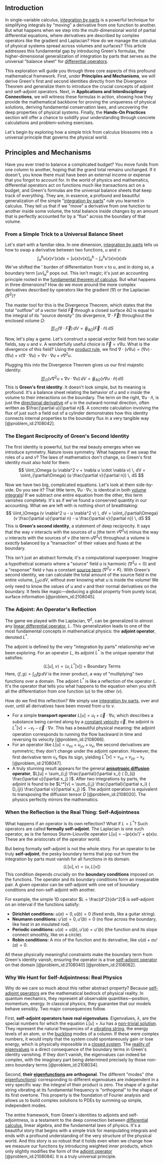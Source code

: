 ## Introduction
In single-variable calculus, [integration by parts](@article_id:135856) is a powerful technique for simplifying integrals by "moving" a derivative from one function to another. But what happens when we step into the multi-dimensional world of partial differential equations, where derivatives are described by complex operators like the gradient and Laplacian? How do we manage the calculus of physical systems spread across volumes and surfaces? This article addresses this fundamental gap by introducing Green's formulas, the higher-dimensional generalization of integration by parts that serves as the universal "balance sheet" for [differential operators](@article_id:274543).

This exploration will guide you through three core aspects of this profound mathematical framework. First, under **Principles and Mechanisms**, we will derive Green's first and second identities directly from the Divergence Theorem and generalize them to introduce the crucial concepts of adjoint and self-adjoint operators. Next, in **Applications and Interdisciplinary Connections**, we will witness these formulas in action, showing how they provide the mathematical backbone for proving the uniqueness of physical solutions, deriving fundamental conservation laws, and uncovering the deep properties of physical systems. Finally, the **Hands-On Practices** section will offer a chance to solidify your understanding through concrete calculations and problem-solving exercises.

Let's begin by exploring how a simple trick from calculus blossoms into a universal principle that governs the physical world.

## Principles and Mechanisms

Have you ever tried to balance a complicated budget? You move funds from one column to another, hoping that the grand total remains unchanged. If it doesn't, you know there must have been an external income or expense that you forgot to account for. In the world of physics and mathematics, differential operators act on functions much like transactions act on a budget, and Green's formulas are the universal balance sheets that keep track of everything. They are, in essence, a profound and beautiful generalization of the simple "[integration by parts](@article_id:135856)" rule you learned in calculus. They tell us that if we "move" a derivative from one function to another inside some volume, the total balance inside changes by an amount that is perfectly accounted for by a "flux" across the boundary of that volume.

### From a Simple Trick to a Universal Balance Sheet

Let's start with a familiar idea. In one dimension, [integration by parts](@article_id:135856) tells us how to swap a derivative between two functions, $u$ and $v$:
$$ \int_a^b u(x) v'(x) dx = [u(x)v(x)]_a^b - \int_a^b u'(x) v(x) dx $$
We've shifted the ' burden of differentiation from $v$ to $u$, and in doing so, a boundary term $[uv]_a^b$ pops out. This isn't magic; it's just an accounting principle rooted in the [fundamental theorem of calculus](@article_id:146786). But what happens in three dimensions? How do we move around the more complex derivatives described by operators like the gradient ($\nabla$) or the Laplacian ($\nabla^2$)?

The master tool for this is the Divergence Theorem, which states that the total "outflow" of a vector field $\vec{F}$ through a closed surface $\partial\Omega$ is equal to the integral of its "source density" (its divergence, $\nabla \cdot \vec{F}$) throughout the enclosed volume $\Omega$:
$$ \iiint_\Omega (\nabla \cdot \vec{F}) \, dV = \oiint_{\partial\Omega} (\vec{F} \cdot \hat{n}) \, dS $$

Now, let's play a game. Let's construct a special vector field from two scalar fields, say $u$ and $v$. A wonderfully useful choice is $\vec{F} = v \nabla u$. What is the divergence of this field? Using the [product rule](@article_id:143930), we find $\nabla \cdot (v \nabla u) = (\nabla v) \cdot (\nabla u) + v (\nabla \cdot \nabla u) = \nabla v \cdot \nabla u + v \nabla^2 u$.

Plugging this into the Divergence Theorem gives us our first majestic identity:
$$ \iiint_\Omega (v \nabla^2 u + \nabla v \cdot \nabla u) \, dV = \oiint_{\partial\Omega} (v \nabla u \cdot \hat{n}) \, dS $$
This is **Green's first identity**. It doesn't look simple, but its meaning is profound. It's a balance sheet relating the behavior of $u$ and $v$ *inside* the volume to their interactions on the boundary. The term on the right, $\nabla u \cdot \hat{n}$, is just the [directional derivative](@article_id:142936) of $u$ in the outward normal direction, often written as $\frac{\partial u}{\partial n}$. A concrete calculation involving the flux of just such a field out of a cylinder demonstrates how this identity connects internal properties to the boundary flux in a very tangible way [@problem_id:2108042].

### The Elegant Reciprocity of Green's Second Identity

The first identity is powerful, but the real beauty emerges when we introduce symmetry. Nature loves symmetry. What happens if we swap the roles of $u$ and $v$? The laws of mathematics don't change, so Green's first identity must also hold for them:
$$ \iiint_\Omega (u \nabla^2 v + \nabla u \cdot \nabla v) \, dV = \oiint_{\partial\Omega} (u \frac{\partial v}{\partial n}) \, dS $$

Now we have two big, complicated equations. Let's look at them side-by-side. Do you see it? That little term, $\nabla u \cdot \nabla v$, is identical in both [volume integrals](@article_id:182988)! If we subtract one entire equation from the other, this term vanishes completely. It's as if we've found a conserved quantity in our accounting. What we are left with is nothing short of breathtaking:
$$ \iiint_\Omega (v \nabla^2 u - u \nabla^2 v) \, dV = \oiint_{\partial\Omega} (v \frac{\partial u}{\partial n} - u \frac{\partial v}{\partial n}) \, dS $$
This is **Green's second identity**, a statement of deep reciprocity. It says that the way $v$ interacts with the sources of $u$ (the term $v \nabla^2 u$) minus the way $u$ interacts with the sources of $v$ (the term $u \nabla^2 v$) throughout a volume is *exactly* balanced by a "transaction" of their values and fluxes at the boundary.

This isn't just an abstract formula; it's a computational superpower. Imagine a hypothetical scenario where a "source" field $u$ is harmonic ($\nabla^2 u = 0$) and a "response" field $v$ has a constant [source term](@article_id:268617) ($\nabla^2 v = K$). With Green's second identity, we can calculate the total amount of the source field in the entire volume, $\int_\Omega u \, dV$, without ever knowing what $u$ is inside the volume! We only need to know the values of $u$ and $v$ and their normal derivatives on the boundary. It feels like magic—deducing a global property from purely local, surface information [@problem_id:2108045].

### The Adjoint: An Operator's Reflection

The game we played with the Laplacian, $\nabla^2$, can be generalized to almost any [linear differential operator](@article_id:174287), $L$. This generalization leads to one of the most fundamental concepts in mathematical physics: the **adjoint operator**, denoted $L^*$.

The adjoint is defined by the very "integration by parts" relationship we've been exploring. For an operator $L$, its adjoint $L^*$ is the unique operator that satisfies:
$$ \langle L[u], v \rangle = \langle u, L^*[v] \rangle + \text{Boundary Terms} $$
Here, $\langle f, g \rangle = \int_\Omega f g \, dV$ is the inner product, a way of "multiplying" two functions over a domain. The adjoint $L^*$ is like a reflection of the operator $L$. It's the operator that tells you what happens to the equation when you shift all the differentiation from one function ($u$) to the other ($v$).

How do we find this reflection? We simply use [integration by parts](@article_id:135856), over and over, until all derivatives have been moved from $u$ to $v$.
- For a simple **transport operator** $L[u] = u_t + \vec{c} \cdot \nabla u$, which describes a substance being carried along by a [constant velocity](@article_id:170188) $\vec{c}$, the adjoint is $L^*[v] = -v_t - \vec{c} \cdot \nabla v$. This has a beautiful physical meaning: the adjoint operation corresponds to running the flow backward in time and reversing its velocity [@problem_id:2108066].
- For an operator like $L[u] = u_{xx} + u_{yy} + u_x$, the second derivatives are symmetric; they don't change under the adjoint operation. However, the first derivative term $u_x$ flips its sign, yielding $L^*[v] = v_{xx} + v_{yy} - v_x$ [@problem_id:2108047].
- A truly stunning result appears for the general **[anisotropic diffusion](@article_id:150591) operator**, $L[u] = \sum_{i,j} \frac{\partial}{\partial x_i} ( D_{ij} \frac{\partial u}{\partial x_j} )$. After two integrations by parts, the adjoint is found to be $L^*[v] = \sum_{i,j} \frac{\partial}{\partial x_i} ( D_{ji} \frac{\partial v}{\partial x_j} )$. The adjoint operation is equivalent to transposing the diffusion tensor $D$ [@problem_id:2108020]. The physics perfectly mirrors the mathematics.

### When the Reflection is the Real Thing: Self-Adjointness

What happens if an operator is its own reflection? What if $L = L^*$? Such operators are called **formally self-adjoint**. The Laplacian is one such operator, as is the famous Sturm-Liouville operator $L[u] = -(p(x)u')' + q(x)u$. These are the aristocrats of the operator world.

But being formally self-adjoint is not the whole story. For an operator to be truly **self-adjoint**, the pesky boundary terms that pop out from the integration by parts must vanish for all functions in its domain.
$$ \langle L[u], v \rangle = \langle u, L[v] \rangle $$
This condition depends crucially on the **boundary conditions** imposed on the functions. The operator and its boundary conditions form an inseparable pair. A given operator can be self-adjoint with one set of boundary conditions and non-self-adjoint with another.

For example, the simple 1D operator $L = \frac{d^2}{dx^2}$ is self-adjoint on an interval if the functions satisfy:
- **Dirichlet conditions:** $u(a)=0, u(b)=0$ (fixed ends, like a guitar string).
- **Neumann conditions:** $u'(a)=0, u'(b)=0$ (no flow across the boundary, like heat in an insulated rod).
- **Periodic conditions:** $u(a)=u(b), u'(a)=u'(b)$ (the function and its slope connect smoothly, like on a circle).
- **Robin conditions:** A mix of the function and its derivative, like $u(a) + \alpha u'(a) = 0$.

All these physically meaningful constraints make the boundary term from Green's identity vanish, ensuring the operator is a true [self-adjoint operator](@article_id:149107) on that domain [@problem_id:2108040] [@problem_id:2108062].

### Why We Hunt for Self-Adjointness: Real Physics

Why do we care so much about this rather abstract property? Because [self-adjoint operators](@article_id:151694) are the mathematical bedrock of physical reality. In quantum mechanics, they represent all observable quantities—position, momentum, energy. In classical physics, they guarantee that our models behave sensibly. Two major consequences follow.

First, **self-adjoint operators have real eigenvalues**. Eigenvalues, $\lambda$, are the special numbers for which the equation $L[u] = \lambda u$ has a [non-trivial solution](@article_id:149076). They represent the natural frequencies of a [vibrating string](@article_id:137962), the energy levels of an atom, or the [buckling](@article_id:162321) modes of a column. If these were complex numbers, it would imply that the system could spontaneously gain or lose energy, which is physically impossible in a [closed system](@article_id:139071). The [reality of eigenvalues](@article_id:173380) is a direct consequence of the boundary terms in Green's identity vanishing. If they don't vanish, the eigenvalues can indeed be complex, with the imaginary part being determined precisely by those non-zero boundary terms [@problem_id:2108034].

Second, **their [eigenfunctions](@article_id:154211) are orthogonal**. The different "modes" (the [eigenfunctions](@article_id:154211)) corresponding to different eigenvalues are independent in a very specific way: the integral of their product is zero. The shape of a guitar string vibrating at its fundamental frequency is "orthogonal" to the shape of its first overtone. This property is the foundation of Fourier analysis and allows us to build complex solutions to PDEs by summing up simple, independent modes.

The entire framework, from Green's identities to adjoints and self-adjointness, is a testament to the deep connection between [differential calculus](@article_id:174530), linear algebra, and the fundamental laws of physics. It's a beautiful story that begins with a simple trick for manipulating integrals and ends with a profound understanding of the very structure of the physical world. And this story is so robust that it holds even when we change how we measure our functions by introducing weighted inner products, which only slightly modifies the form of the [adjoint operator](@article_id:147242) [@problem_id:2108084]. It is a truly universal principle.
